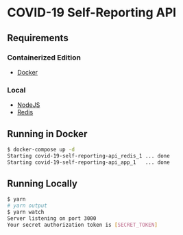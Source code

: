 # COVID-19 Self-Reporting API

## Requirements

### Containerized Edition

- [Docker](https://www.docker.com/)

### Local

- [NodeJS](https://nodejs.org/)
- [Redis](https://redis.io/)

## Running in Docker

```bash
$ docker-compose up -d
Starting covid-19-self-reporting-api_redis_1 ... done
Starting covid-19-self-reporting-api_app_1   ... done
```

## Running Locally

```bash
$ yarn
# yarn output
$ yarn watch
Server listening on port 3000
Your secret authorization token is [SECRET_TOKEN]
```
